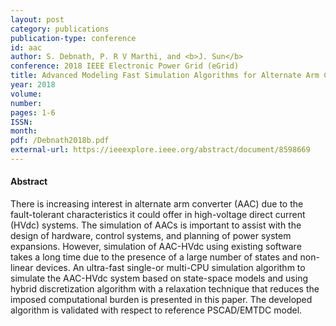 ```yaml
---
layout: post
category: publications
publication-type: conference
id: aac
author: S. Debnath, P. R V Marthi, and <b>J. Sun</b>
conference: 2018 IEEE Electronic Power Grid (eGrid)
title: Advanced Modeling Fast Simulation Algorithms for Alternate Arm Converters
year: 2018
volume:
number:
pages: 1-6
ISSN:
month:
pdf: /Debnath2018b.pdf
external-url: https://ieeexplore.ieee.org/abstract/document/8598669
---
```


#### Abstract

There is increasing interest in alternate arm converter (AAC) due to the fault-tolerant characteristics it could offer in high-voltage direct current (HVdc) systems. The simulation of AACs is important to assist with the design of hardware, control systems, and planning of power system expansions. However, simulation of AAC-HVdc using existing software takes a long time due to the presence of a large number of states and non-linear devices. An ultra-fast single-or multi-CPU simulation algorithm to simulate the AAC-HVdc system based on state-space models and using hybrid discretization algorithm with a relaxation technique that reduces the imposed computational burden is presented in this paper. The developed algorithm is validated with respect to reference PSCAD/EMTDC model.